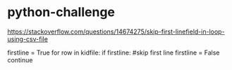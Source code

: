 # python-challenge

https://stackoverflow.com/questions/14674275/skip-first-linefield-in-loop-using-csv-file

firstline = True
for row in kidfile:
    if firstline:    #skip first line
        firstline = False
        continue
